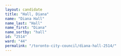 ```yaml
---
layout: candidate
title: "Hall, Diana"
name: "Diana Hall"
name_last: "Hall"
name_first: "Diana"
name_sortby: "hall"
id: "2514"
ward: "44"
permalink: "/toronto-city-council/diana-hall-2514/"
---
```

